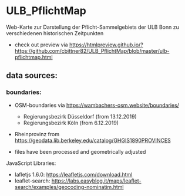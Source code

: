 # ULB_PflichtMap

Web-Karte zur Darstellung der Pflicht-Sammelgebiets der ULB Bonn zu verschiedenen historischen Zeitpunkten

- check out preview via https://htmlpreview.github.io/?https://github.com/cbittner82/ULB_PflichtMap/blob/master/ulb-pflichtmap.html

## data sources:

### boundaries:

- OSM-boundaries via https://wambachers-osm.website/boundaries/
  * Regierungsbezirk Düsseldorf (from 13.12.2019)
  * Regierungsbezirk Köln (from 6.12.2019)

- Rheinprovinz from https://geodata.lib.berkeley.edu/catalog/GHGIS1890PROVINCES

- files have been processed and geometrically adjusted

JavaScript Libraries:
 - lafletjs 1.6.0: https://leafletjs.com/download.html
 - leaflet-search: https://labs.easyblog.it/maps/leaflet-search/examples/geocoding-nominatim.html
